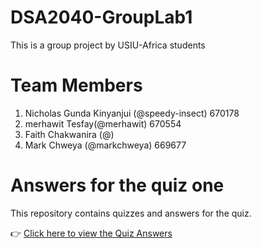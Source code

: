 # DSA2040-GroupLab1
This is a group project by USIU-Africa students 
# Team Members
1. Nicholas Gunda Kinyanjui (@speedy-insect) 670178
2. merhawit Tesfay(@merhawit) 670554
3. Faith Chakwanira (@)
4. Mark Chweya (@markchweya) 669677

# Answers for the quiz one 

This repository contains quizzes and answers for the quiz.

👉 [Click here to view the Quiz Answers](Quiz_Answers.md)
